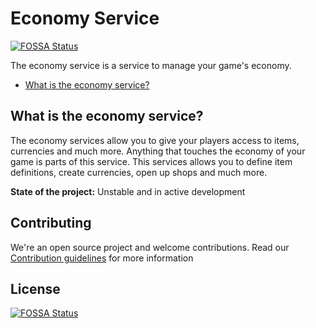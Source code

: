 # Economy Service
[![FOSSA Status](https://app.fossa.io/api/projects/git%2Bgithub.com%2FGameComponent%2Feconomy-service.svg?type=shield)](https://app.fossa.io/projects/git%2Bgithub.com%2FGameComponent%2Feconomy-service?ref=badge_shield)

The economy service is a service to manage your game's economy.

- [What is the economy service?](#what-is-the-economy-service)

## What is the economy service?

The economy services allow you to give your players access to items, currencies and much more. Anything that touches the economy of your game is parts of this service. This services allows you to define item definitions, create currencies, open up shops and much more.

**State of the project:** Unstable and in active development

## Contributing

We're an open source project and welcome contributions. Read our [Contribution guidelines](CONTRIBUTING.md) for more information


## License
[![FOSSA Status](https://app.fossa.io/api/projects/git%2Bgithub.com%2FGameComponent%2Feconomy-service.svg?type=large)](https://app.fossa.io/projects/git%2Bgithub.com%2FGameComponent%2Feconomy-service?ref=badge_large)